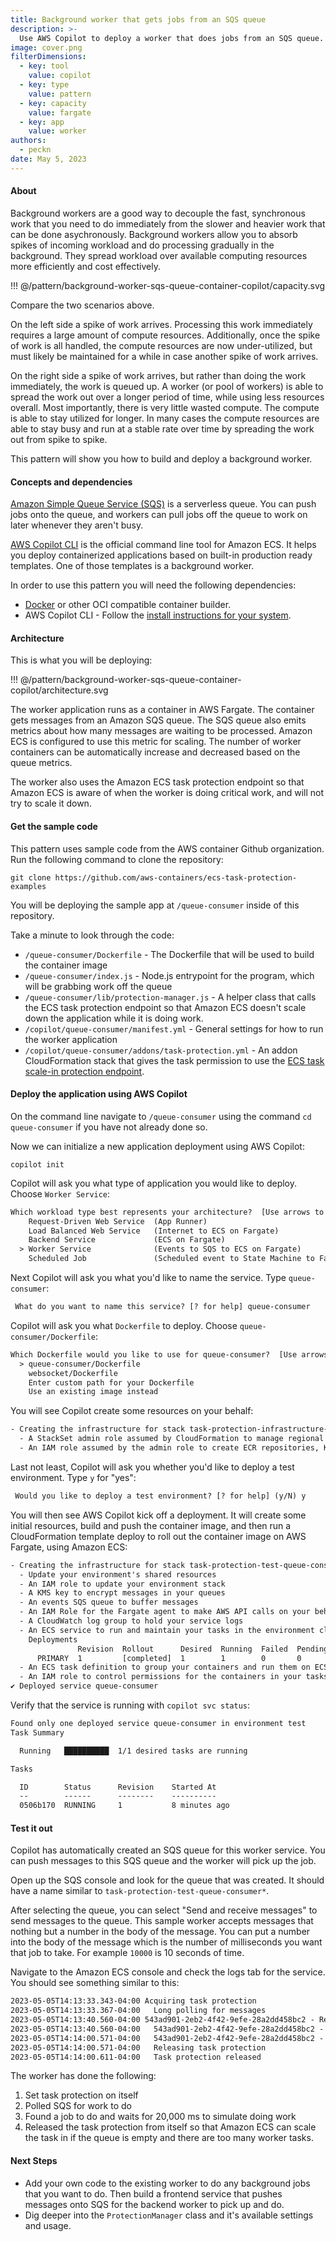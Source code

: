 ```yaml
---
title: Background worker that gets jobs from an SQS queue
description: >-
  Use AWS Copilot to deploy a worker that does jobs from an SQS queue.
image: cover.png
filterDimensions:
  - key: tool
    value: copilot
  - key: type
    value: pattern
  - key: capacity
    value: fargate
  - key: app
    value: worker
authors:
  - peckn
date: May 5, 2023
---
```


#### About

Background workers are a good way to decouple the fast, synchronous work that you need to do immediately from the slower and heavier work that can be done asychronously. Background workers allow you to absorb spikes of incoming workload and do processing gradually in the background. They spread workload over available computing resources more efficiently and cost effectively.

!!! @/pattern/background-worker-sqs-queue-container-copilot/capacity.svg

Compare the two scenarios above.

On the left side a spike of work arrives. Processing this work immediately requires a large amount of compute resources. Additionally, once the spike of work is all handled, the compute resources are now under-utilized, but must likely be maintained for a while in case another spike of work arrives.

On the right side a spike of work arrives, but rather than doing the work immediately, the work is queued up. A worker (or pool of workers) is able to spread the work out over a longer period of time, while using less resources overall. Most importantly, there is very little wasted compute. The compute is able to stay utilized for longer. In many cases the compute resources are able to stay busy and run at a stable rate over time by spreading the work out from spike to spike.

This pattern will show you how to build and deploy a background worker.

#### Concepts and dependencies

[Amazon Simple Queue Service (SQS)](https://aws.amazon.com/sqs/) is a serverless queue. You can push jobs onto the queue, and workers can pull jobs off the queue to work on later whenever they aren't busy.

[AWS Copilot CLI](https://aws.github.io/copilot-cli/) is the official command line tool for Amazon ECS. It helps you deploy containerized applications based on built-in production ready templates. One of those templates is a background worker.

In order to use this pattern you will need the following dependencies:

* [Docker](https://www.docker.com/) or other OCI compatible container builder.
* AWS Copilot CLI - Follow the [install instructions for your system](https://aws.github.io/copilot-cli/docs/getting-started/install/).

#### Architecture

This is what you will be deploying:

!!! @/pattern/background-worker-sqs-queue-container-copilot/architecture.svg

The worker application runs as a container in AWS Fargate. The container gets messages from an Amazon SQS queue. The SQS queue also emits metrics about how many messages are waiting to be processed. Amazon ECS is configured to use this metric for scaling. The number of worker containers can be automatically increase and decreased based on the queue metrics.

The worker also uses the Amazon ECS task protection endpoint so that Amazon ECS is aware of when the worker is doing critical work, and will not try to scale it down.

#### Get the sample code

This pattern uses sample code from the AWS container Github organization. Run the following command to clone the repository:

```shell
git clone https://github.com/aws-containers/ecs-task-protection-examples
```

You will be deploying the sample app at `/queue-consumer` inside of this repository.

Take a minute to look through the code:

* `/queue-consumer/Dockerfile` - The Dockerfile that will be used to build the container image
* `/queue-consumer/index.js` - Node.js entrypoint for the program, which will be grabbing work off the queue
* `/queue-consumer/lib/protection-manager.js` - A helper class that calls the ECS task protection endpoint so that Amazon ECS doesn't scale down the application while it is doing work.
* `/copilot/queue-consumer/manifest.yml` - General settings for how to run the worker application
* `/copilot/queue-consumer/addons/task-protection.yml` - An addon CloudFormation stack that gives the task permission to use the [ECS task scale-in protection endpoint](https://docs.aws.amazon.com/AmazonECS/latest/developerguide/task-scale-in-protection-endpoint.html).

#### Deploy the application using AWS Copilot

On the command line navigate to `/queue-consumer` using the command `cd queue-consumer` if you have not already done so.

Now we can initialize a new application deployment using AWS Copilot:

```shell
copilot init
```

Copilot will ask you what type of application you would like to deploy. Choose `Worker Service`:

```txt
Which workload type best represents your architecture?  [Use arrows to move, type to filter, ? for more help]
    Request-Driven Web Service  (App Runner)
    Load Balanced Web Service   (Internet to ECS on Fargate)
    Backend Service             (ECS on Fargate)
  > Worker Service              (Events to SQS to ECS on Fargate)
    Scheduled Job               (Scheduled event to State Machine to Fargate)
```

Next Copilot will ask you what you'd like to name the service. Type `queue-consumer`:

```txt
 What do you want to name this service? [? for help] queue-consumer
```

Copilot will ask you what `Dockerfile` to deploy. Choose `queue-consumer/Dockerfile`:

```txt
Which Dockerfile would you like to use for queue-consumer?  [Use arrows to move, type to filter, ? for more help]
  > queue-consumer/Dockerfile
    websocket/Dockerfile
    Enter custom path for your Dockerfile
    Use an existing image instead
```

You will see Copilot create some resources on your behalf:

```txt
- Creating the infrastructure for stack task-protection-infrastructure-roles                    [create in progress]  [28.3s]
  - A StackSet admin role assumed by CloudFormation to manage regional stacks                   [create complete]    [13.0s]
  - An IAM role assumed by the admin role to create ECR repositories, KMS keys, and S3 buckets  [create in progress]  [10.9s]
```

Last not least, Copilot will ask you whether you'd like to deploy a test environment. Type `y` for "yes":

```txt
 Would you like to deploy a test environment? [? for help] (y/N) y
```

You will then see AWS Copilot kick off a deployment. It will create some initial resources, build and push the container image, and then run a CloudFormation template deploy to roll out the container image on AWS Fargate, using Amazon ECS:

```txt
- Creating the infrastructure for stack task-protection-test-queue-consumer   [create complete]  [419.5s]
  - Update your environment's shared resources                                [create complete]  [0.0s]
  - An IAM role to update your environment stack                              [create complete]  [16.1s]
  - A KMS key to encrypt messages in your queues                              [create complete]  [121.3s]
  - An events SQS queue to buffer messages                                    [create complete]  [72.5s]
  - An IAM Role for the Fargate agent to make AWS API calls on your behalf    [create complete]  [13.3s]
  - A CloudWatch log group to hold your service logs                          [create complete]  [0.0s]
  - An ECS service to run and maintain your tasks in the environment cluster  [create complete]  [200.6s]
    Deployments
               Revision  Rollout      Desired  Running  Failed  Pending
      PRIMARY  1         [completed]  1        1        0       0
  - An ECS task definition to group your containers and run them on ECS       [create complete]  [0.0s]
  - An IAM role to control permissions for the containers in your tasks       [create complete]  [13.3s]
✔ Deployed service queue-consumer
```

Verify that the service is running with `copilot svc status`:

```txt
Found only one deployed service queue-consumer in environment test
Task Summary

  Running   ██████████  1/1 desired tasks are running

Tasks

  ID        Status      Revision    Started At
  --        ------      --------    ----------
  0506b170  RUNNING     1           8 minutes ago
```

#### Test it out

Copilot has automatically created an SQS queue for this worker service. You can push messages to this SQS queue and the worker will pick up the job.

Open up the SQS console and look for the queue that was created. It should have a name similar to `task-protection-test-queue-consumer*`.

After selecting the queue, you can select "Send and receive messages" to send messages to the queue. This sample worker accepts messages that nothing but a number in the body of the message. You can put a number into the body of the message which is the number of milliseconds you want that job to take. For example `10000` is 10 seconds of time.

Navigate to the Amazon ECS console and check the logs tab for the service. You should see something similar to this:

```txt
2023-05-05T14:13:33.343-04:00 Acquiring task protection
2023-05-05T14:13:33.367-04:00	Long polling for messages
2023-05-05T14:13:40.560-04:00 543ad901-2eb2-4f42-9efe-28a2dd458bc2 - Received
2023-05-05T14:13:40.560-04:00	543ad901-2eb2-4f42-9efe-28a2dd458bc2 - Working for 20000 milliseconds
2023-05-05T14:14:00.571-04:00	543ad901-2eb2-4f42-9efe-28a2dd458bc2 - Done
2023-05-05T14:14:00.571-04:00	Releasing task protection
2023-05-05T14:14:00.611-04:00	Task protection released
```

The worker has done the following:

1. Set task protection on itself
2. Polled SQS for work to do
3. Found a job to do and waits for 20,000 ms to simulate doing work
4. Released the task protection from itself so that Amazon ECS can scale the task in if the queue is empty and there are too many worker tasks.

#### Next Steps

* Add your own code to the existing worker to do any background jobs that you want to do. Then build a frontend service that pushes messages onto SQS for the backend worker to pick up and do.
* Dig deeper into the `ProtectionManager` class and it's available settings and usage.
